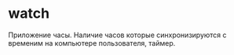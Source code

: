 # watch
Приложение часы. Наличие часов которые синхронизируются с временим на компьютере пользователя, таймер. 
